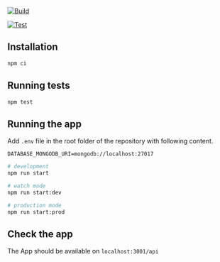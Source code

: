 [![Build](https://github.com/Wenish/nestjs-mongoose-casl/actions/workflows/build.yml/badge.svg)](https://github.com/Wenish/nestjs-mongoose-casl/actions/workflows/build.yml)

[![Test](https://github.com/Wenish/nestjs-mongoose-casl/actions/workflows/test.yml/badge.svg)](https://github.com/Wenish/nestjs-mongoose-casl/actions/workflows/test.yml)

## Installation

```bash
npm ci
```

## Running tests

```bash
npm test
```


## Running the app

Add `.env` file in the root folder of the repository with following content.

`DATABASE_MONGODB_URI=mongodb://localhost:27017`

```bash
# development
npm run start

# watch mode
npm run start:dev

# production mode
npm run start:prod
```

## Check the app

The App should be available on `localhost:3001/api`

